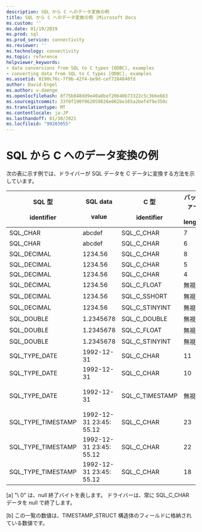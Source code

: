 ```yaml
---
description: SQL から C へのデータ変換の例
title: SQL から C へのデータ変換の例 |Microsoft Docs
ms.custom: ''
ms.date: 01/19/2019
ms.prod: sql
ms.prod_service: connectivity
ms.reviewer: ''
ms.technology: connectivity
ms.topic: reference
helpviewer_keywords:
- data conversions from SQL to C types [ODBC], examples
- converting data from SQL to C types [ODBC], examples
ms.assetid: 0190c76c-7f9b-42f4-be9d-cef7284840fd
author: David-Engel
ms.author: v-daenge
ms.openlocfilehash: 8f75b048dd9e40a0bef20640b73322c5c3b6e663
ms.sourcegitcommit: 33f0f190f962059826e002be165a2bef4f9e350c
ms.translationtype: MT
ms.contentlocale: ja-JP
ms.lasthandoff: 01/30/2021
ms.locfileid: "99203055"
---
```

# <a name="sql-to-c-data-conversion-examples"></a>SQL から C へのデータ変換の例

次の表に示す例では、ドライバーが SQL データを C データに変換する方法を示しています。  
  
|SQL 型<br /><br /> identifier|SQL data<br /><br /> value|C 型<br /><br /> identifier|バッファー<br /><br /> length|**TargetValuePtr*|SQLSTATE|  
|-----------------------------|------------------------|---------------------------|-----------------------|------------------------|--------------|  
|SQL_CHAR|abcdef|SQL_C_CHAR|7|abcdef\0 [a]|該当なし|  
|SQL_CHAR|abcdef|SQL_C_CHAR|6|abcde\0 [a]|01004|  
|SQL_DECIMAL|1234.56|SQL_C_CHAR|8|1234.56 \ 0 [a]|該当なし|  
|SQL_DECIMAL|1234.56|SQL_C_CHAR|5|1234 \ 0 [a]|01004|  
|SQL_DECIMAL|1234.56|SQL_C_CHAR|4|----|22003|  
|SQL_DECIMAL|1234.56|SQL_C_FLOAT|無視|1234.56|該当なし|  
|SQL_DECIMAL|1234.56|SQL_C_SSHORT|無視|1234|01S07|  
|SQL_DECIMAL|1234.56|SQL_C_STINYINT|無視|----|22003|  
|SQL_DOUBLE|1.2345678|SQL_C_DOUBLE|無視|1.2345678|該当なし|  
|SQL_DOUBLE|1.2345678|SQL_C_FLOAT|無視|1.234567|該当なし|  
|SQL_DOUBLE|1.2345678|SQL_C_STINYINT|無視|1|該当なし|  
|SQL_TYPE_DATE|1992-12-31|SQL_C_CHAR|11|1992-12-31 \ 0 [a]|該当なし|  
|SQL_TYPE_DATE|1992-12-31|SQL_C_CHAR|10|-----|22003|  
|SQL_TYPE_DATE|1992-12-31|SQL_C_TIMESTAMP|無視|1992、12、31、0、0、0、0 [b]|該当なし|  
|SQL_TYPE_TIMESTAMP|1992-12-31 23:45: 55.12|SQL_C_CHAR|23|1992-12-31 23:45: 55.12 \ 0 [a]|該当なし|  
|SQL_TYPE_TIMESTAMP|1992-12-31 23:45: 55.12|SQL_C_CHAR|22|1992-12-31 23:45: 55.1 \ 0 [a]|01004|  
|SQL_TYPE_TIMESTAMP|1992-12-31 23:45: 55.12|SQL_C_CHAR|18|----|22003|  
  
 [a] "\ 0" は、null 終了バイトを表します。 ドライバーは、常に SQL_C_CHAR データを null で終了します。  
  
 [b] この一覧の数値は、TIMESTAMP_STRUCT 構造体のフィールドに格納されている数値です。
